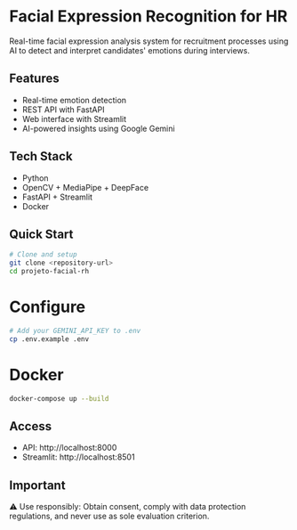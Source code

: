 # Facial Expression Recognition for HR

Real-time facial expression analysis system for recruitment processes using AI to detect and interpret candidates' emotions during interviews.

## Features

- Real-time emotion detection
- REST API with FastAPI
- Web interface with Streamlit
- AI-powered insights using Google Gemini

## Tech Stack

- Python
- OpenCV + MediaPipe + DeepFace
- FastAPI + Streamlit
- Docker

## Quick Start
```bash
# Clone and setup
git clone <repository-url>
cd projeto-facial-rh
```

# Configure
```bash
# Add your GEMINI_API_KEY to .env
cp .env.example .env
```

# Docker
```bash
docker-compose up --build
```

## Access

- API: http://localhost:8000
- Streamlit: http://localhost:8501

## Important

⚠️ Use responsibly: Obtain consent, comply with data protection regulations, and never use as sole evaluation criterion.
